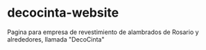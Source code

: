 # decocinta-website

Pagina para empresa de revestimiento de alambrados de Rosario y alrededores, llamada "DecoCinta"

